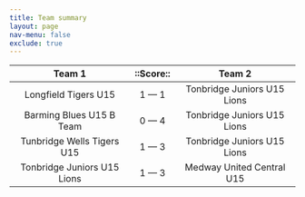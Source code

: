 ```yaml
---
title: Team summary
layout: page
nav-menu: false
exclude: true
---
```




|           Team 1            |  ::Score::  |           Team 2            |
|:---------------------------:|:-----------:|:---------------------------:|
|    Longfield Tigers U15     | 1 &mdash; 1 | Tonbridge Juniors U15 Lions |
|  Barming Blues U15 B Team   | 0 &mdash; 4 | Tonbridge Juniors U15 Lions |
| Tunbridge Wells Tigers U15  | 1 &mdash; 3 | Tonbridge Juniors U15 Lions |
| Tonbridge Juniors U15 Lions | 1 &mdash; 3 |  Medway United Central U15  |

 <br /><br /><br />